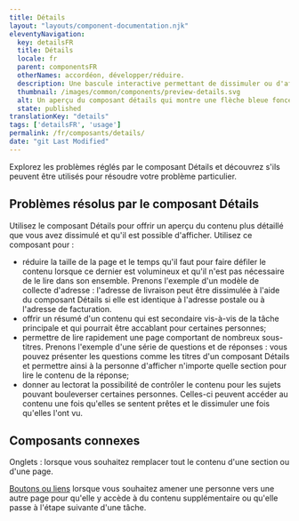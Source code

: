 ```yaml
---
title: Détails
layout: "layouts/component-documentation.njk"
eleventyNavigation:
  key: detailsFR
  title: Détails
  locale: fr
  parent: componentsFR
  otherNames: accordéon, développer/réduire.
  description: Une bascule interactive permettant de dissimuler ou d'afficher du contenu.
  thumbnail: /images/common/components/preview-details.svg
  alt: Un aperçu du composant détails qui montre une flèche bleue foncée pointant vers le bas suivie d'une boîte grise foncée soulignée de bleu foncé qui montre que le texte est développé et visible sur la page. Le texte est représenté par trois boîtes grises foncées.
  state: published
translationKey: "details"
tags: ['detailsFR', 'usage']
permalink: /fr/composants/details/
date: "git Last Modified"
---
```


Explorez les problèmes réglés par le composant Détails et découvrez s'ils peuvent être utilisés pour résoudre votre problème particulier.

## Problèmes résolus par le composant Détails

Utilisez le composant Détails pour offrir un aperçu du contenu plus détaillé que vous avez dissimulé et qu'il est possible d'afficher. Utilisez ce composant pour :

- réduire la taille de la page et le temps qu'il faut pour faire défiler le contenu lorsque ce dernier est volumineux et qu'il n'est pas nécessaire de le lire dans son ensemble. Prenons l'exemple d'un modèle de collecte d'adresse : l'adresse de livraison peut être dissimulée à l'aide du composant Détails si elle est identique à l'adresse postale ou à l'adresse de facturation.
- offrir un résumé d'un contenu qui est secondaire vis-à-vis de la tâche principale et qui pourrait être accablant pour certaines personnes;
- permettre de lire rapidement une page comportant de nombreux sous-titres. Prenons l'exemple d'une série de questions et de réponses : vous pouvez présenter les questions comme les titres d'un composant Détails et permettre ainsi à la personne d'afficher n'importe quelle section pour lire le contenu de la réponse;
- donner au lectorat la possibilité de contrôler le contenu pour les sujets pouvant bouleverser certaines personnes. Celles-ci peuvent accéder au contenu une fois qu'elles se sentent prêtes et le dissimuler une fois qu'elles l'ont vu.

<article class="bg-full-width bg-primary text-light pt-500 pb-400 my-500">
  <h2 class="mt-0 mb-400">Composants connexes </h2>

  Onglets : lorsque vous souhaitez remplacer tout le contenu d'une section ou d'une page.

  <a href="{{ links.button }}" class="link-light">Boutons ou liens</a> lorsque vous souhaitez amener une personne vers une autre page pour qu'elle y accède à du contenu supplémentaire ou qu'elle passe à l'étape suivante d'une tâche.
</article>

